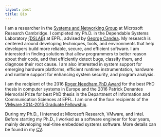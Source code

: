 ```yaml
---
layout: post
title: Bio
---
```


I am a researcher in the [Systems and Networking Group](https://www.microsoft.com/en-us/research/group/cambridge-systems-and-networking/) at Microsoft Research Cambridge. I completed my Ph.D. in the Dependable Systems Laboratory [(DSLAB)](http://dslab.epfl.ch/) at EPFL, advised by [George Candea](http://people.epfl.ch/george.candea). My research is centered around developing techniques, tools, and environments that help developers build more reliable, secure, and efficient software. I am interested in finding solutions that allow programmers to better reason about their code, and that efficiently detect bugs, classify them, and diagnose their root cause.  I am also interested in system support for emerging hardware platforms, efficient runtime instrumentation, hardware and runtime support for enhancing system security, and program analysis.
 
I am the recipient of the 2016 [Roger Needham PhD Award](http://www.eurosys.org/awards/needham-award) for the best PhD thesis in computer systems in Europe and the 2016 Patrick Denantes Memorial Prize for best PhD thesis in the Department of Information and Communication Sciences at EPFL. I am one of the four recipients of the <a href="https://labs.vmware.com/academic/vmware-2014-2015-graduate-fellowships" target="_top">VMware 2014-2015 Graduate Fellowship</a>.

During my Ph.D., I interned at Microsoft Research, VMware, and Intel. Before starting my Ph.D., I worked as a software engineer for four years, mainly developing real-time embedded systems software. More details can be found in my <a href="{{ site.baseurl }}public/cv.pdf">CV</a>.
